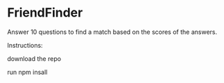 # FriendFinder

Answer 10 questions to find a match based on the scores of the answers.

Instructions:

download the repo 

run npm insall

